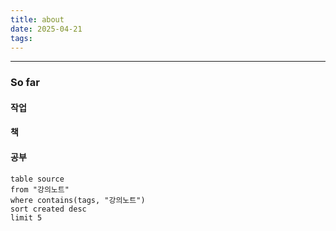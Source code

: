 ```yaml
---
title: about
date: 2025-04-21
tags:
---
```



---

### So far
#### 작업

#### 책


#### 공부

```dataview
table source
from "강의노트"
where contains(tags, "강의노트")
sort created desc
limit 5
```

